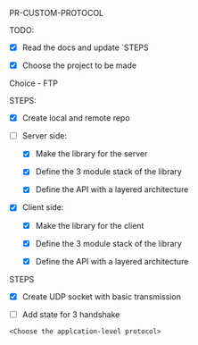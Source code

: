 PR-CUSTOM-PROTOCOL

TODO: 

* [x] Read the docs and update `STEPS

* [x] Choose the project to be made

Choice - FTP

STEPS:

* [x] Create local and remote repo

* [ ] Server side:

    * [x] Make the library for the server
    
    * [x] Define the 3 module stack of the library
    
    * [x] Define the API with a layered architecture
    
* [x] Client side:

    * [x] Make the library for the client
    
    * [x] Define the 3 module stack of the library
    
    * [x] Define the API with a layered architecture

STEPS

* [x] Create UDP socket with basic transmission

* [ ] Add state for 3 handshake

`<Choose the applcation-level protocol>`